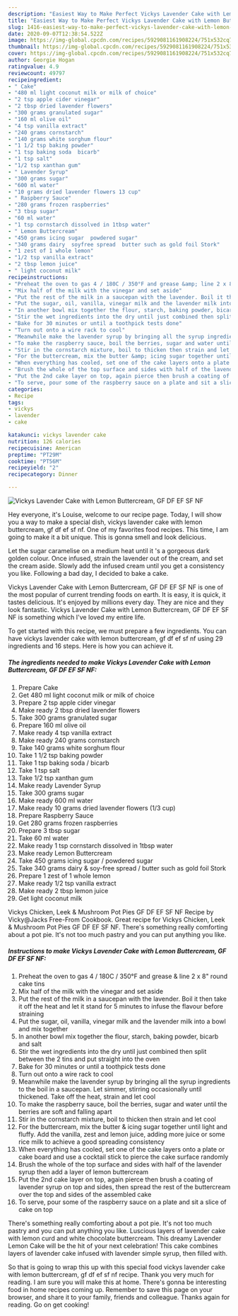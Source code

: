 ```yaml
---
description: "Easiest Way to Make Perfect Vickys Lavender Cake with Lemon Buttercream, GF DF EF SF NF"
title: "Easiest Way to Make Perfect Vickys Lavender Cake with Lemon Buttercream, GF DF EF SF NF"
slug: 1416-easiest-way-to-make-perfect-vickys-lavender-cake-with-lemon-buttercream-gf-df-ef-sf-nf
date: 2020-09-07T12:38:54.522Z
image: https://img-global.cpcdn.com/recipes/5929081161908224/751x532cq70/vickys-lavender-cake-with-lemon-buttercream-gf-df-ef-sf-nf-recipe-main-photo.jpg
thumbnail: https://img-global.cpcdn.com/recipes/5929081161908224/751x532cq70/vickys-lavender-cake-with-lemon-buttercream-gf-df-ef-sf-nf-recipe-main-photo.jpg
cover: https://img-global.cpcdn.com/recipes/5929081161908224/751x532cq70/vickys-lavender-cake-with-lemon-buttercream-gf-df-ef-sf-nf-recipe-main-photo.jpg
author: Georgie Hogan
ratingvalue: 4.9
reviewcount: 49797
recipeingredient:
- " Cake"
- "480 ml light coconut milk or milk of choice"
- "2 tsp apple cider vinegar"
- "2 tbsp dried lavender flowers"
- "300 grams granulated sugar"
- "160 ml olive oil"
- "4 tsp vanilla extract"
- "240 grams cornstarch"
- "140 grams white sorghum flour"
- "1 1/2 tsp baking powder"
- "1 tsp baking soda  bicarb"
- "1 tsp salt"
- "1/2 tsp xanthan gum"
- " Lavender Syrup"
- "300 grams sugar"
- "600 ml water"
- "10 grams dried lavender flowers 13 cup"
- " Raspberry Sauce"
- "280 grams frozen raspberries"
- "3 tbsp sugar"
- "60 ml water"
- "1 tsp cornstarch dissolved in 1tbsp water"
- " Lemon Buttercream"
- "450 grams icing sugar  powdered sugar"
- "340 grams dairy  soyfree spread  butter such as gold foil Stork"
- "1 zest of 1 whole lemon"
- "1/2 tsp vanilla extract"
- "2 tbsp lemon juice"
- " light coconut milk"
recipeinstructions:
- "Preheat the oven to gas 4 / 180C / 350°F and grease &amp; line 2 x 8&#34; round cake tins"
- "Mix half of the milk with the vinegar and set aside"
- "Put the rest of the milk in a saucepan with the lavender. Boil it then take it off the heat and let it stand for 5 minutes to infuse the flavour before straining"
- "Put the sugar, oil, vanilla, vinegar milk and the lavender milk into a bowl and mix together"
- "In another bowl mix together the flour, starch, baking powder, bicarb and salt"
- "Stir the wet ingredients into the dry until just combined then split between the 2 tins and put straight into the oven"
- "Bake for 30 minutes or until a toothpick tests done"
- "Turn out onto a wire rack to cool"
- "Meanwhile make the lavender syrup by bringing all the syrup ingredients to the boil in a saucepan. Let simmer, stirring occasionally until thickened. Take off the heat, strain and let cool"
- "To make the raspberry sauce, boil the berries, sugar and water until the berries are soft and falling apart"
- "Stir in the cornstarch mixture, boil to thicken then strain and let cool"
- "For the buttercream, mix the butter &amp; icing sugar together until light and fluffy. Add the vanilla, zest and lemon juice, adding more juice or some rice milk to achieve a good spreading consistency"
- "When everything has cooled, set one of the cake layers onto a plate or cake board and use a cocktail stick to pierce the cake surface randomly"
- "Brush the whole of the top surface and sides with half of the lavender syrup then add a layer of lemon buttercream"
- "Put the 2nd cake layer on top, again pierce then brush a coating of lavender syrup on top and sides, then spread the rest of the buttercream over the top and sides of the assembled cake"
- "To serve, pour some of the raspberry sauce on a plate and sit a slice of cake on top"
categories:
- Recipe
tags:
- vickys
- lavender
- cake

katakunci: vickys lavender cake 
nutrition: 126 calories
recipecuisine: American
preptime: "PT29M"
cooktime: "PT56M"
recipeyield: "2"
recipecategory: Dinner

---
```



![Vickys Lavender Cake with Lemon Buttercream, GF DF EF SF NF](https://img-global.cpcdn.com/recipes/5929081161908224/751x532cq70/vickys-lavender-cake-with-lemon-buttercream-gf-df-ef-sf-nf-recipe-main-photo.jpg)

Hey everyone, it's Louise, welcome to our recipe page. Today, I will show you a way to make a special dish, vickys lavender cake with lemon buttercream, gf df ef sf nf. One of my favorites food recipes. This time, I am going to make it a bit unique. This is gonna smell and look delicious.

Let the sugar caramelise on a medium heat until it &#39;s a gorgeous dark golden colour. Once infused, strain the lavender out of the cream, and set the cream aside. Slowly add the infused cream until you get a consistency you like. Following a bad day, I decided to bake a cake.

Vickys Lavender Cake with Lemon Buttercream, GF DF EF SF NF is one of the most popular of current trending foods on earth. It is easy, it is quick, it tastes delicious. It's enjoyed by millions every day. They are nice and they look fantastic. Vickys Lavender Cake with Lemon Buttercream, GF DF EF SF NF is something which I've loved my entire life.


To get started with this recipe, we must prepare a few ingredients. You can have vickys lavender cake with lemon buttercream, gf df ef sf nf using 29 ingredients and 16 steps. Here is how you can achieve it.

<!--inarticleads1-->

##### The ingredients needed to make Vickys Lavender Cake with Lemon Buttercream, GF DF EF SF NF:

1. Prepare  Cake
1. Get 480 ml light coconut milk or milk of choice
1. Prepare 2 tsp apple cider vinegar
1. Make ready 2 tbsp dried lavender flowers
1. Take 300 grams granulated sugar
1. Prepare 160 ml olive oil
1. Make ready 4 tsp vanilla extract
1. Make ready 240 grams cornstarch
1. Take 140 grams white sorghum flour
1. Take 1 1/2 tsp baking powder
1. Take 1 tsp baking soda / bicarb
1. Take 1 tsp salt
1. Take 1/2 tsp xanthan gum
1. Make ready  Lavender Syrup
1. Take 300 grams sugar
1. Make ready 600 ml water
1. Make ready 10 grams dried lavender flowers (1/3 cup)
1. Prepare  Raspberry Sauce
1. Get 280 grams frozen raspberries
1. Prepare 3 tbsp sugar
1. Take 60 ml water
1. Make ready 1 tsp cornstarch dissolved in 1tbsp water
1. Make ready  Lemon Buttercream
1. Take 450 grams icing sugar / powdered sugar
1. Take 340 grams dairy &amp; soy-free spread / butter such as gold foil Stork
1. Prepare 1 zest of 1 whole lemon
1. Make ready 1/2 tsp vanilla extract
1. Make ready 2 tbsp lemon juice
1. Get  light coconut milk


Vickys Chicken, Leek &amp; Mushroom Pot Pies GF DF EF SF NF Recipe by Vicky@Jacks Free-From Cookbook. Great recipe for Vickys Chicken, Leek &amp; Mushroom Pot Pies GF DF EF SF NF. There&#39;s something really comforting about a pot pie. It&#39;s not too much pastry and you can put anything you like. 

<!--inarticleads2-->

##### Instructions to make Vickys Lavender Cake with Lemon Buttercream, GF DF EF SF NF:

1. Preheat the oven to gas 4 / 180C / 350°F and grease &amp; line 2 x 8&#34; round cake tins
1. Mix half of the milk with the vinegar and set aside
1. Put the rest of the milk in a saucepan with the lavender. Boil it then take it off the heat and let it stand for 5 minutes to infuse the flavour before straining
1. Put the sugar, oil, vanilla, vinegar milk and the lavender milk into a bowl and mix together
1. In another bowl mix together the flour, starch, baking powder, bicarb and salt
1. Stir the wet ingredients into the dry until just combined then split between the 2 tins and put straight into the oven
1. Bake for 30 minutes or until a toothpick tests done
1. Turn out onto a wire rack to cool
1. Meanwhile make the lavender syrup by bringing all the syrup ingredients to the boil in a saucepan. Let simmer, stirring occasionally until thickened. Take off the heat, strain and let cool
1. To make the raspberry sauce, boil the berries, sugar and water until the berries are soft and falling apart
1. Stir in the cornstarch mixture, boil to thicken then strain and let cool
1. For the buttercream, mix the butter &amp; icing sugar together until light and fluffy. Add the vanilla, zest and lemon juice, adding more juice or some rice milk to achieve a good spreading consistency
1. When everything has cooled, set one of the cake layers onto a plate or cake board and use a cocktail stick to pierce the cake surface randomly
1. Brush the whole of the top surface and sides with half of the lavender syrup then add a layer of lemon buttercream
1. Put the 2nd cake layer on top, again pierce then brush a coating of lavender syrup on top and sides, then spread the rest of the buttercream over the top and sides of the assembled cake
1. To serve, pour some of the raspberry sauce on a plate and sit a slice of cake on top


There&#39;s something really comforting about a pot pie. It&#39;s not too much pastry and you can put anything you like. Luscious layers of lavender cake with lemon curd and white chocolate buttercream. This dreamy Lavender Lemon Cake will be the hit of your next celebration! This cake combines layers of lavender cake infused with lavender simple syrup, then filled with. 

So that is going to wrap this up with this special food vickys lavender cake with lemon buttercream, gf df ef sf nf recipe. Thank you very much for reading. I am sure you will make this at home. There's gonna be interesting food in home recipes coming up. Remember to save this page on your browser, and share it to your family, friends and colleague. Thanks again for reading. Go on get cooking!
